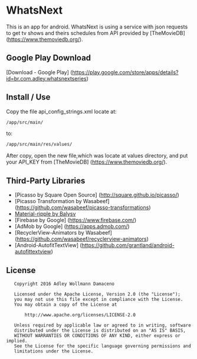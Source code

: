 # WhatsNext
This is an app for android.
WhatsNext is using a service with json requests to get tv shows and theirs 
schedules from API provided by [TheMovieDB] (https://www.themoviedb.org/).

## Google Play Download
[Download - Google Play] (https://play.google.com/store/apps/details?id=br.com.adley.whatsnextseries)


## Install / Use
Copy the file api_config_strings.xml locate at: 
```sh 
/app/src/main/ 
``` 
to: 
```sh
/app/src/main/res/values/
```
After copy, open the new file,which was locate at values directory, and put your API_KEY from [TheMovieDB] (https://www.themoviedb.org/).

## Third-Party Libraries

* [Picasso by Square Open Source] (http://square.github.io/picasso/)
* [Picasso Transformation by Wasabeef] (https://github.com/wasabeef/picasso-transformations)
* [Material-ripple by Balysv](https://github.com/balysv/material-ripple)
* [Firebase by Google] (https://www.firebase.com/)
* [AdMob by Google] (https://apps.admob.com/)
* [RecyclerView-Animators by Wasabeef] (https://github.com/wasabeef/recyclerview-animators)
* [Android-AutofitTextView] (https://github.com/grantland/android-autofittextview)

## License

```
   Copyright 2016 Adley Wollmann Damaceno

   Licensed under the Apache License, Version 2.0 (the "License");
   you may not use this file except in compliance with the License.
   You may obtain a copy of the License at

       http://www.apache.org/licenses/LICENSE-2.0

   Unless required by applicable law or agreed to in writing, software
   distributed under the License is distributed on an "AS IS" BASIS,
   WITHOUT WARRANTIES OR CONDITIONS OF ANY KIND, either express or implied.
   See the License for the specific language governing permissions and
   limitations under the License.
```
